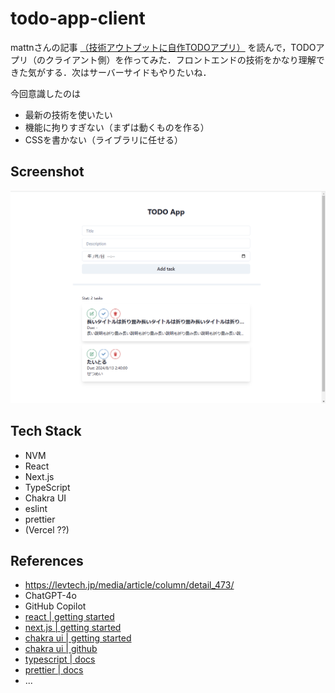 # todo-app-client

mattnさんの記事 [（技術アウトプットに自作TODOアプリ）](https://levtech.jp/media/article/column/detail_473/) を読んで，TODOアプリ（のクライアント側）を作ってみた．フロントエンドの技術をかなり理解できた気がする．次はサーバーサイドもやりたいね．

今回意識したのは
- 最新の技術を使いたい
- 機能に拘りすぎない（まずは動くものを作る）
- CSSを書かない（ライブラリに任せる）

## Screenshot
![Screenshot](./docs/screenshot.png)

## Tech Stack
- NVM
- React
- Next.js
- TypeScript
- Chakra UI
- eslint
- prettier
- (Vercel ??)

## References
- <https://levtech.jp/media/article/column/detail_473/>
- ChatGPT-4o
- GitHub Copilot
- [react | getting started](https://ja.react.dev/learn/start-a-new-react-project)
- [next.js | getting started](https://nextjs.org/docs/getting-started/installation)
- [chakra ui | getting started](https://v2.chakra-ui.com/getting-started/nextjs-app-guide)
- [chakra ui | github](https://github.com/chakra-ui/chakra-ui)
- [typescript | docs](https://www.typescriptlang.org/)
- [prettier | docs](https://prettier.io/docs/en/configuration.html)
- ...
